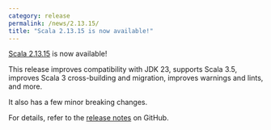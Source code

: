```yaml
---
category: release
permalink: /news/2.13.15/
title: "Scala 2.13.15 is now available!"
---
```

[Scala 2.13.15](https://github.com/scala/scala/releases/tag/v2.13.15) is now available!

This release
improves compatibility with JDK 23,
supports Scala 3.5,
improves Scala 3 cross-building and migration,
improves warnings and lints,
and more.

It also has a few minor breaking changes.

For details, refer to the [release notes](https://github.com/scala/scala/releases/tag/v2.13.15) on GitHub.
